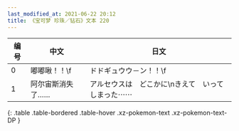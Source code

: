 ```yaml
---
last_modified_at: 2021-06-22 20:12
title: 《宝可梦 珍珠／钻石》文本 220
---
```

| 编号 | 中文 | 日文 |
| ---- | ---- | ---- |
| 0 | 嘟嘟啾！！\f | ドドギュウウ－ン！！\f |
| 1 | 阿尔宙斯消失了…… | アルセウスは　どこかに\nきえて　いってしまった⋯⋯ |
{: .table .table-bordered .table-hover .xz-pokemon-text .xz-pokemon-text-DP }